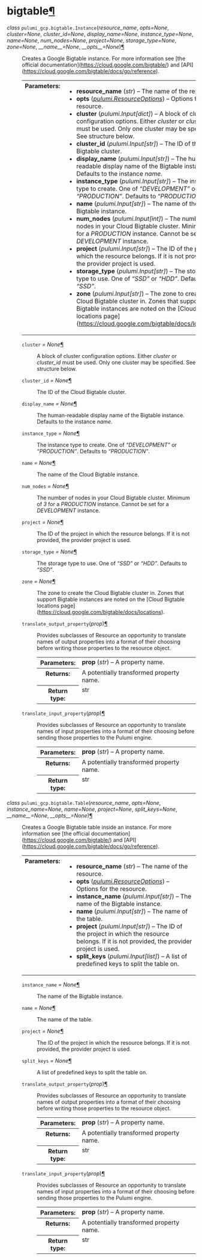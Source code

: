 <div class="section" id="module-pulumi_gcp.bigtable">
<span id="bigtable"></span><h1>bigtable<a class="headerlink" href="#module-pulumi_gcp.bigtable" title="Permalink to this headline">¶</a></h1>
<dl class="class">
<dt id="pulumi_gcp.bigtable.Instance">
<em class="property">class </em><code class="descclassname">pulumi_gcp.bigtable.</code><code class="descname">Instance</code><span class="sig-paren">(</span><em>resource_name</em>, <em>opts=None</em>, <em>cluster=None</em>, <em>cluster_id=None</em>, <em>display_name=None</em>, <em>instance_type=None</em>, <em>name=None</em>, <em>num_nodes=None</em>, <em>project=None</em>, <em>storage_type=None</em>, <em>zone=None</em>, <em>__name__=None</em>, <em>__opts__=None</em><span class="sig-paren">)</span><a class="headerlink" href="#pulumi_gcp.bigtable.Instance" title="Permalink to this definition">¶</a></dt>
<dd><p>Creates a Google Bigtable instance. For more information see
[the official documentation](<a class="reference external" href="https://cloud.google.com/bigtable/">https://cloud.google.com/bigtable/</a>) and
[API](<a class="reference external" href="https://cloud.google.com/bigtable/docs/go/reference">https://cloud.google.com/bigtable/docs/go/reference</a>).</p>
<table class="docutils field-list" frame="void" rules="none">
<col class="field-name" />
<col class="field-body" />
<tbody valign="top">
<tr class="field-odd field"><th class="field-name">Parameters:</th><td class="field-body"><ul class="first last simple">
<li><strong>resource_name</strong> (<em>str</em>) – The name of the resource.</li>
<li><strong>opts</strong> (<a class="reference internal" href="../../pulumi/#pulumi.ResourceOptions" title="pulumi.ResourceOptions"><em>pulumi.ResourceOptions</em></a>) – Options for the resource.</li>
<li><strong>cluster</strong> (<em>pulumi.Input</em><em>[</em><em>dict</em><em>]</em>) – A block of cluster configuration options. Either <cite>cluster</cite> or <cite>cluster_id</cite> must be used. Only one cluster may be specified. See structure below.</li>
<li><strong>cluster_id</strong> (<em>pulumi.Input</em><em>[</em><em>str</em><em>]</em>) – The ID of the Cloud Bigtable cluster.</li>
<li><strong>display_name</strong> (<em>pulumi.Input</em><em>[</em><em>str</em><em>]</em>) – The human-readable display name of the Bigtable instance. Defaults to the instance <cite>name</cite>.</li>
<li><strong>instance_type</strong> (<em>pulumi.Input</em><em>[</em><em>str</em><em>]</em>) – The instance type to create. One of <cite>“DEVELOPMENT”</cite> or <cite>“PRODUCTION”</cite>. Defaults to <cite>“PRODUCTION”</cite>.</li>
<li><strong>name</strong> (<em>pulumi.Input</em><em>[</em><em>str</em><em>]</em>) – The name of the Cloud Bigtable instance.</li>
<li><strong>num_nodes</strong> (<em>pulumi.Input</em><em>[</em><em>int</em><em>]</em>) – The number of nodes in your Cloud Bigtable cluster. Minimum of <cite>3</cite> for a <cite>PRODUCTION</cite> instance. Cannot be set for a <cite>DEVELOPMENT</cite> instance.</li>
<li><strong>project</strong> (<em>pulumi.Input</em><em>[</em><em>str</em><em>]</em>) – The ID of the project in which the resource belongs. If it
is not provided, the provider project is used.</li>
<li><strong>storage_type</strong> (<em>pulumi.Input</em><em>[</em><em>str</em><em>]</em>) – The storage type to use. One of <cite>“SSD”</cite> or <cite>“HDD”</cite>. Defaults to <cite>“SSD”</cite>.</li>
<li><strong>zone</strong> (<em>pulumi.Input</em><em>[</em><em>str</em><em>]</em>) – The zone to create the Cloud Bigtable cluster in. Zones that support Bigtable instances are noted on the [Cloud Bigtable locations page](<a class="reference external" href="https://cloud.google.com/bigtable/docs/locations">https://cloud.google.com/bigtable/docs/locations</a>).</li>
</ul>
</td>
</tr>
</tbody>
</table>
<dl class="attribute">
<dt id="pulumi_gcp.bigtable.Instance.cluster">
<code class="descname">cluster</code><em class="property"> = None</em><a class="headerlink" href="#pulumi_gcp.bigtable.Instance.cluster" title="Permalink to this definition">¶</a></dt>
<dd><p>A block of cluster configuration options. Either <cite>cluster</cite> or <cite>cluster_id</cite> must be used. Only one cluster may be specified. See structure below.</p>
</dd></dl>

<dl class="attribute">
<dt id="pulumi_gcp.bigtable.Instance.cluster_id">
<code class="descname">cluster_id</code><em class="property"> = None</em><a class="headerlink" href="#pulumi_gcp.bigtable.Instance.cluster_id" title="Permalink to this definition">¶</a></dt>
<dd><p>The ID of the Cloud Bigtable cluster.</p>
</dd></dl>

<dl class="attribute">
<dt id="pulumi_gcp.bigtable.Instance.display_name">
<code class="descname">display_name</code><em class="property"> = None</em><a class="headerlink" href="#pulumi_gcp.bigtable.Instance.display_name" title="Permalink to this definition">¶</a></dt>
<dd><p>The human-readable display name of the Bigtable instance. Defaults to the instance <cite>name</cite>.</p>
</dd></dl>

<dl class="attribute">
<dt id="pulumi_gcp.bigtable.Instance.instance_type">
<code class="descname">instance_type</code><em class="property"> = None</em><a class="headerlink" href="#pulumi_gcp.bigtable.Instance.instance_type" title="Permalink to this definition">¶</a></dt>
<dd><p>The instance type to create. One of <cite>“DEVELOPMENT”</cite> or <cite>“PRODUCTION”</cite>. Defaults to <cite>“PRODUCTION”</cite>.</p>
</dd></dl>

<dl class="attribute">
<dt id="pulumi_gcp.bigtable.Instance.name">
<code class="descname">name</code><em class="property"> = None</em><a class="headerlink" href="#pulumi_gcp.bigtable.Instance.name" title="Permalink to this definition">¶</a></dt>
<dd><p>The name of the Cloud Bigtable instance.</p>
</dd></dl>

<dl class="attribute">
<dt id="pulumi_gcp.bigtable.Instance.num_nodes">
<code class="descname">num_nodes</code><em class="property"> = None</em><a class="headerlink" href="#pulumi_gcp.bigtable.Instance.num_nodes" title="Permalink to this definition">¶</a></dt>
<dd><p>The number of nodes in your Cloud Bigtable cluster. Minimum of <cite>3</cite> for a <cite>PRODUCTION</cite> instance. Cannot be set for a <cite>DEVELOPMENT</cite> instance.</p>
</dd></dl>

<dl class="attribute">
<dt id="pulumi_gcp.bigtable.Instance.project">
<code class="descname">project</code><em class="property"> = None</em><a class="headerlink" href="#pulumi_gcp.bigtable.Instance.project" title="Permalink to this definition">¶</a></dt>
<dd><p>The ID of the project in which the resource belongs. If it
is not provided, the provider project is used.</p>
</dd></dl>

<dl class="attribute">
<dt id="pulumi_gcp.bigtable.Instance.storage_type">
<code class="descname">storage_type</code><em class="property"> = None</em><a class="headerlink" href="#pulumi_gcp.bigtable.Instance.storage_type" title="Permalink to this definition">¶</a></dt>
<dd><p>The storage type to use. One of <cite>“SSD”</cite> or <cite>“HDD”</cite>. Defaults to <cite>“SSD”</cite>.</p>
</dd></dl>

<dl class="attribute">
<dt id="pulumi_gcp.bigtable.Instance.zone">
<code class="descname">zone</code><em class="property"> = None</em><a class="headerlink" href="#pulumi_gcp.bigtable.Instance.zone" title="Permalink to this definition">¶</a></dt>
<dd><p>The zone to create the Cloud Bigtable cluster in. Zones that support Bigtable instances are noted on the [Cloud Bigtable locations page](<a class="reference external" href="https://cloud.google.com/bigtable/docs/locations">https://cloud.google.com/bigtable/docs/locations</a>).</p>
</dd></dl>

<dl class="method">
<dt id="pulumi_gcp.bigtable.Instance.translate_output_property">
<code class="descname">translate_output_property</code><span class="sig-paren">(</span><em>prop</em><span class="sig-paren">)</span><a class="headerlink" href="#pulumi_gcp.bigtable.Instance.translate_output_property" title="Permalink to this definition">¶</a></dt>
<dd><p>Provides subclasses of Resource an opportunity to translate names of output properties
into a format of their choosing before writing those properties to the resource object.</p>
<table class="docutils field-list" frame="void" rules="none">
<col class="field-name" />
<col class="field-body" />
<tbody valign="top">
<tr class="field-odd field"><th class="field-name">Parameters:</th><td class="field-body"><strong>prop</strong> (<em>str</em>) – A property name.</td>
</tr>
<tr class="field-even field"><th class="field-name">Returns:</th><td class="field-body">A potentially transformed property name.</td>
</tr>
<tr class="field-odd field"><th class="field-name">Return type:</th><td class="field-body">str</td>
</tr>
</tbody>
</table>
</dd></dl>

<dl class="method">
<dt id="pulumi_gcp.bigtable.Instance.translate_input_property">
<code class="descname">translate_input_property</code><span class="sig-paren">(</span><em>prop</em><span class="sig-paren">)</span><a class="headerlink" href="#pulumi_gcp.bigtable.Instance.translate_input_property" title="Permalink to this definition">¶</a></dt>
<dd><p>Provides subclasses of Resource an opportunity to translate names of input properties into
a format of their choosing before sending those properties to the Pulumi engine.</p>
<table class="docutils field-list" frame="void" rules="none">
<col class="field-name" />
<col class="field-body" />
<tbody valign="top">
<tr class="field-odd field"><th class="field-name">Parameters:</th><td class="field-body"><strong>prop</strong> (<em>str</em>) – A property name.</td>
</tr>
<tr class="field-even field"><th class="field-name">Returns:</th><td class="field-body">A potentially transformed property name.</td>
</tr>
<tr class="field-odd field"><th class="field-name">Return type:</th><td class="field-body">str</td>
</tr>
</tbody>
</table>
</dd></dl>

</dd></dl>

<dl class="class">
<dt id="pulumi_gcp.bigtable.Table">
<em class="property">class </em><code class="descclassname">pulumi_gcp.bigtable.</code><code class="descname">Table</code><span class="sig-paren">(</span><em>resource_name</em>, <em>opts=None</em>, <em>instance_name=None</em>, <em>name=None</em>, <em>project=None</em>, <em>split_keys=None</em>, <em>__name__=None</em>, <em>__opts__=None</em><span class="sig-paren">)</span><a class="headerlink" href="#pulumi_gcp.bigtable.Table" title="Permalink to this definition">¶</a></dt>
<dd><p>Creates a Google Bigtable table inside an instance. For more information see
[the official documentation](<a class="reference external" href="https://cloud.google.com/bigtable/">https://cloud.google.com/bigtable/</a>) and
[API](<a class="reference external" href="https://cloud.google.com/bigtable/docs/go/reference">https://cloud.google.com/bigtable/docs/go/reference</a>).</p>
<table class="docutils field-list" frame="void" rules="none">
<col class="field-name" />
<col class="field-body" />
<tbody valign="top">
<tr class="field-odd field"><th class="field-name">Parameters:</th><td class="field-body"><ul class="first last simple">
<li><strong>resource_name</strong> (<em>str</em>) – The name of the resource.</li>
<li><strong>opts</strong> (<a class="reference internal" href="../../pulumi/#pulumi.ResourceOptions" title="pulumi.ResourceOptions"><em>pulumi.ResourceOptions</em></a>) – Options for the resource.</li>
<li><strong>instance_name</strong> (<em>pulumi.Input</em><em>[</em><em>str</em><em>]</em>) – The name of the Bigtable instance.</li>
<li><strong>name</strong> (<em>pulumi.Input</em><em>[</em><em>str</em><em>]</em>) – The name of the table.</li>
<li><strong>project</strong> (<em>pulumi.Input</em><em>[</em><em>str</em><em>]</em>) – The ID of the project in which the resource belongs. If it
is not provided, the provider project is used.</li>
<li><strong>split_keys</strong> (<em>pulumi.Input</em><em>[</em><em>list</em><em>]</em>) – A list of predefined keys to split the table on.</li>
</ul>
</td>
</tr>
</tbody>
</table>
<dl class="attribute">
<dt id="pulumi_gcp.bigtable.Table.instance_name">
<code class="descname">instance_name</code><em class="property"> = None</em><a class="headerlink" href="#pulumi_gcp.bigtable.Table.instance_name" title="Permalink to this definition">¶</a></dt>
<dd><p>The name of the Bigtable instance.</p>
</dd></dl>

<dl class="attribute">
<dt id="pulumi_gcp.bigtable.Table.name">
<code class="descname">name</code><em class="property"> = None</em><a class="headerlink" href="#pulumi_gcp.bigtable.Table.name" title="Permalink to this definition">¶</a></dt>
<dd><p>The name of the table.</p>
</dd></dl>

<dl class="attribute">
<dt id="pulumi_gcp.bigtable.Table.project">
<code class="descname">project</code><em class="property"> = None</em><a class="headerlink" href="#pulumi_gcp.bigtable.Table.project" title="Permalink to this definition">¶</a></dt>
<dd><p>The ID of the project in which the resource belongs. If it
is not provided, the provider project is used.</p>
</dd></dl>

<dl class="attribute">
<dt id="pulumi_gcp.bigtable.Table.split_keys">
<code class="descname">split_keys</code><em class="property"> = None</em><a class="headerlink" href="#pulumi_gcp.bigtable.Table.split_keys" title="Permalink to this definition">¶</a></dt>
<dd><p>A list of predefined keys to split the table on.</p>
</dd></dl>

<dl class="method">
<dt id="pulumi_gcp.bigtable.Table.translate_output_property">
<code class="descname">translate_output_property</code><span class="sig-paren">(</span><em>prop</em><span class="sig-paren">)</span><a class="headerlink" href="#pulumi_gcp.bigtable.Table.translate_output_property" title="Permalink to this definition">¶</a></dt>
<dd><p>Provides subclasses of Resource an opportunity to translate names of output properties
into a format of their choosing before writing those properties to the resource object.</p>
<table class="docutils field-list" frame="void" rules="none">
<col class="field-name" />
<col class="field-body" />
<tbody valign="top">
<tr class="field-odd field"><th class="field-name">Parameters:</th><td class="field-body"><strong>prop</strong> (<em>str</em>) – A property name.</td>
</tr>
<tr class="field-even field"><th class="field-name">Returns:</th><td class="field-body">A potentially transformed property name.</td>
</tr>
<tr class="field-odd field"><th class="field-name">Return type:</th><td class="field-body">str</td>
</tr>
</tbody>
</table>
</dd></dl>

<dl class="method">
<dt id="pulumi_gcp.bigtable.Table.translate_input_property">
<code class="descname">translate_input_property</code><span class="sig-paren">(</span><em>prop</em><span class="sig-paren">)</span><a class="headerlink" href="#pulumi_gcp.bigtable.Table.translate_input_property" title="Permalink to this definition">¶</a></dt>
<dd><p>Provides subclasses of Resource an opportunity to translate names of input properties into
a format of their choosing before sending those properties to the Pulumi engine.</p>
<table class="docutils field-list" frame="void" rules="none">
<col class="field-name" />
<col class="field-body" />
<tbody valign="top">
<tr class="field-odd field"><th class="field-name">Parameters:</th><td class="field-body"><strong>prop</strong> (<em>str</em>) – A property name.</td>
</tr>
<tr class="field-even field"><th class="field-name">Returns:</th><td class="field-body">A potentially transformed property name.</td>
</tr>
<tr class="field-odd field"><th class="field-name">Return type:</th><td class="field-body">str</td>
</tr>
</tbody>
</table>
</dd></dl>

</dd></dl>

</div>
